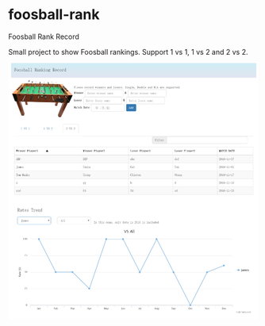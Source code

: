 # foosball-rank
Foosball Rank Record

Small project to show Foosball rankings.
Support 1 vs 1, 1 vs 2 and 2 vs 2.

![image](https://github.com/eggface/foosball-rank/blob/master/screenshot/screenshot.jpg)
